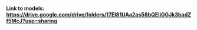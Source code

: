#### Link to models: https://drive.google.com/drive/folders/17El81UAa2as58bQEliGGJk3badZf5McJ?usp=sharing

